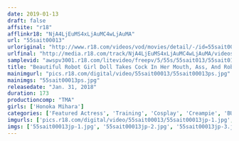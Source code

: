 ```yaml
---
date: 2019-01-13
draft: false
affsite: "r18"
afflinkr18: "NjA4LjEuMS4xLjAuMC4wLjAuMA"
url: "55sait00013"
urloriginal: "http://www.r18.com/videos/vod/movies/detail/-/id=55sait00013"
urlfinal: "http://media.r18.com/track/NjA4LjEuMS4xLjAuMC4wLjAuMA/videos/vod/movies/detail/-/id=55sait00013"
samplevid: "awspv3001.r18.com/litevideo/freepv/5/55s/55sait013/55sait013_dmb_w.mp4"
title: "Beautiful Robot Girl Doll Takes Cock In Her Mouth, Ass, And Robo-Cunt. Watch Her Get Creampied In Two Holes And Bukkaked Ten Times Starring: Honoka"
mainimgurl: "pics.r18.com/digital/video/55sait00013/55sait00013ps.jpg"
mainimgs: "55sait00013ps.jpg"
releasedate: "Jan. 31, 2018"
duration: 173
productioncomp: "TMA"
girls: ['Honoka Mihara']
categories: ['Featured Actress', 'Training', 'Cosplay', 'Creampie', 'BUKKAKE', 'Bondage', 'Anal Sex', 'Hi-Def']
imgurls: ['pics.r18.com/digital/video/55sait00013/55sait00013jp-1.jpg', 'pics.r18.com/digital/video/55sait00013/55sait00013jp-2.jpg', 'pics.r18.com/digital/video/55sait00013/55sait00013jp-3.jpg', 'pics.r18.com/digital/video/55sait00013/55sait00013jp-4.jpg', 'pics.r18.com/digital/video/55sait00013/55sait00013jp-5.jpg', 'pics.r18.com/digital/video/55sait00013/55sait00013jp-6.jpg', 'pics.r18.com/digital/video/55sait00013/55sait00013jp-7.jpg', 'pics.r18.com/digital/video/55sait00013/55sait00013jp-8.jpg', 'pics.r18.com/digital/video/55sait00013/55sait00013jp-9.jpg', 'pics.r18.com/digital/video/55sait00013/55sait00013jp-10.jpg', 'pics.r18.com/digital/video/55sait00013/55sait00013jp-11.jpg', 'pics.r18.com/digital/video/55sait00013/55sait00013jp-12.jpg', 'pics.r18.com/digital/video/55sait00013/55sait00013jp-13.jpg', 'pics.r18.com/digital/video/55sait00013/55sait00013jp-14.jpg', 'pics.r18.com/digital/video/55sait00013/55sait00013jp-15.jpg', 'pics.r18.com/digital/video/55sait00013/55sait00013jp-16.jpg', 'pics.r18.com/digital/video/55sait00013/55sait00013jp-17.jpg', 'pics.r18.com/digital/video/55sait00013/55sait00013jp-18.jpg', 'pics.r18.com/digital/video/55sait00013/55sait00013jp-19.jpg', 'pics.r18.com/digital/video/55sait00013/55sait00013jp-20.jpg']
imgs: ['55sait00013jp-1.jpg', '55sait00013jp-2.jpg', '55sait00013jp-3.jpg', '55sait00013jp-4.jpg', '55sait00013jp-5.jpg', '55sait00013jp-6.jpg', '55sait00013jp-7.jpg', '55sait00013jp-8.jpg', '55sait00013jp-9.jpg', '55sait00013jp-10.jpg', '55sait00013jp-11.jpg', '55sait00013jp-12.jpg', '55sait00013jp-13.jpg', '55sait00013jp-14.jpg', '55sait00013jp-15.jpg', '55sait00013jp-16.jpg', '55sait00013jp-17.jpg', '55sait00013jp-18.jpg', '55sait00013jp-19.jpg', '55sait00013jp-20.jpg']
---
```

